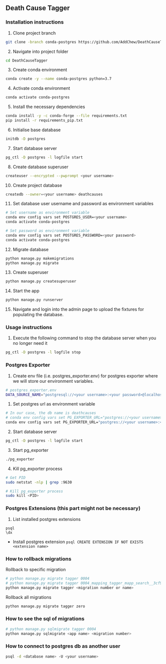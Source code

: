 ## Death Cause Tagger

### Installation instructions

1.  Clone project branch
```sh
git clone -branch conda-postgres https://github.com/AddChew/DeathCauseTagger.git
```

2. Navigate into project folder
```sh
cd DeathCauseTagger
```

3. Create conda environment
```sh
conda create -y --name conda-postgres python=3.7
```

4. Activate conda environment
```sh
conda activate conda-postgres
```

5. Install the necessary dependencies
```sh
conda install -y -c conda-forge --file requirements.txt
pip install -r requirements_pip.txt
```

6. Initialise base database
```sh
initdb -D postgres
```

7. Start database server
```sh
pg_ctl -D postgres -l logfile start
```

8. Create database superuser

```sh
createuser --encrypted --pwprompt <your username>
```

10. Create project database
```sh
createdb --owner=<your username> deathcauses
```

11. Set database user username and password as environment variables
```sh
# Set username as environment variable
conda env config vars set POSTGRES_USER=<your username>
conda activate conda-postgres

# Set password as environment variable
conda env config vars set POSTGRES_PASSWORD=<your password>
conda activate conda-postgres
```

12. Migrate database
```sh
python manage.py makemigrations
python manage.py migrate
```

13. Create superuser
```sh
python manage.py createsuperuser
```

14. Start the app
```sh
python manage.py runserver
```

15. Navigate and login into the admin page to upload the fixtures for populating the database.

### Usage instructions

1. Execute the following command to stop the database server when you no longer need it
```sh
pg_ctl -D postgres -l logfile stop
```

### Postgres Exporter

1. Create env file (i.e. postgres_exporter.env) for postgres exporter where we will store our environment variables.
```sh
# postgres_exporter.env
DATA_SOURCE_NAME="postgresql://<your username>:<your password>@localhost:5432/<your db name>?sslmode=disable"
```

1. Set postgres url as environment variable
```sh
# In our case, the db name is deathcauses
# conda env config vars set PG_EXPORTER_URL="postgres://<your username>:<your password>@localhost:5432/deathcauses
conda env config vars set PG_EXPORTER_URL="postgres://<your username>:<your password>@localhost:5432/<your db name>"
```

2. Start database server
```sh
pg_ctl -D postgres -l logfile start
```

3. Start pg_exporter
```sh
./pg_exporter
```

4. Kill pg_exporter process
```sh
# Get PID
sudo netstat -nlp | grep :9630

# Kill pg_exporter process
sudo kill <PID>
```

### Postgres Extensions (this part might not be necessary)

1. List installed postgres extensions
```
psql
\dx
```

- Install postgres extension
``
psql
CREATE EXTENSION IF NOT EXISTS <extension name>
``

### How to rollback migrations
Rollback to specific migration
```sh
# python manage.py migrate tagger 0004
# python manage.py migrate tagger 0004_mapping_tagger_mapp_search__3cf9c6_gin
python manage.py migrate tagger <migration number or name>
```

Rollback all migrations
```sh
python manage.py migrate tagger zero
```

### How to see the sql of migrations
```sh
# python manage.py sqlmigrate tagger 0004
python manage.py sqlmigrate <app name> <migration number>
```

### How to connect to postgres db as another user
```sh
psql -d <database name> -U <your username>
```